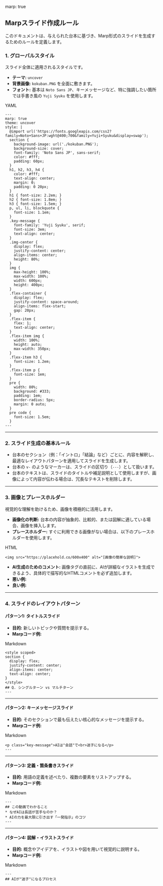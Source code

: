 marp: true
## Marpスライド作成ルール
このドキュメントは、与えられた台本に基づき、Marp形式のスライドを生成するためのルールを定義します。

### 1. グローバルスタイル
スライド全体に適用されるスタイルです。
- **テーマ:** `uncover`
- **背景画像:** `kokuban.PNG` を全面に敷きます。
- **フォント:** 基本は `Noto Sans JP`、キーメッセージなど、特に強調したい箇所では手書き風の `Yuji Syuku` を使用します。

YAML
```
---
marp: true
theme: uncover
style: |
  @import url('https://fonts.googleapis.com/css2?family=Noto+Sans+JP:wght@400;700&family=Yuji+Syuku&display=swap');
  section {
    background-image: url('./kokuban.PNG');
    background-size: cover;
    font-family: 'Noto Sans JP', sans-serif;
    color: #fff;
    padding: 60px;
  }
  h1, h2, h3, h4 {
    color: #fff;
    text-align: center;
    margin: 0;
    padding: 0 20px;
  }
  h1 { font-size: 2.2em; }
  h2 { font-size: 1.8em; }
  h3 { font-size: 1.5em; }
  p, ul, li, blockquote {
    font-size: 1.1em;
  }
  .key-message {
    font-family: 'Yuji Syuku', serif;
    font-size: 3em;
    text-align: center;
  }
  .img-center {
    display: flex;
    justify-content: center;
    align-items: center;
    height: 80%;
  }
  img {
    max-height: 100%;
    max-width: 100%;
    width: 600px;
    height: 400px;
  }
  .flex-container {
    display: flex;
    justify-content: space-around;
    align-items: flex-start;
    gap: 20px;
  }
  .flex-item {
    flex: 1;
    text-align: center;
  }
  .flex-item img {
    width: 100%;
    height: auto;
    max-width: 350px;
  }
  .flex-item h3 {
    font-size: 1.2em;
  }
  .flex-item p {
    font-size: 1em;
  }
  pre {
    width: 80%;
    background: #333;
    padding: 1em;
    border-radius: 5px;
    margin: 0 auto;
  }
  pre code {
    font-size: 1.5em;
  }
---
```
---
### 2. スライド生成の基本ルール
- 台本のセクション（例：「イントロ」「結論」など）ごとに、内容を解釈し、最適なレイアウトパターンを適用してスライドを生成します。
- 台本の `v-` のようなマーカーは、スライドの区切り（`---`）として扱います。
- 台本のテキストは、スライドのタイトルや補足説明として使用しますが、画像によって内容が伝わる場合は、冗長なテキストを削除します。
---
### 3. 画像とプレースホルダー
視覚的な理解を助けるため、画像を積極的に活用します。
- **画像化の判断:** 台本の内容が抽象的、比較的、または図解に適している場合、画像を挿入します。
- **プレースホルダー:** すぐに利用できる画像がない場合は、以下のプレースホルダーを使用します。

HTML
```
<img src="https://placehold.co/600x400" alt="[画像の簡単な説明]">
```
- **AI生成のためのコメント:** 画像タグの直前に、AIが詳細なイラストを生成できるよう、具体的で描写的なHTMLコメントを必ず追加します。
- **悪い例:**
- **良い例:**
---
### 4. スライドのレイアウトパターン

#### パターン1: タイトルスライド
- **目的:** 新しいトピックや質問を提示する。
- **Marpコード例:**

Markdown
```
<style scoped>
section {
  display: flex;
  justify-content: center;
  align-items: center;
  text-align: center;
}
</style>
## Q. シングルターン vs マルチターン
---
```
---
#### パターン2: キーメッセージスライド
- **目的:** そのセクションで最も伝えたい核心的なメッセージを提示する。
- **Marpコード例:**

Markdown
```
<p class="key-message">AIは"会話"で<br>迷子になる</p>
---
```
---
#### パターン3: 定義・箇条書きスライド
- **目的:** 用語の定義を述べたり、複数の要素をリストアップする。
- **Marpコード例:**

Markdown
```
---
## この動画でわかること
* なぜAIは長話が苦手なのか？
* AIの力を最大限に引き出す「一発指示」のコツ
---
```
---
#### パターン4: 図解・イラストスライド
- **目的:** 概念やアイデアを、イラストや図を用いて視覚的に説明する。
- **Marpコード例:**

Markdown
```
---
## AIが"迷子"になるプロセス
```